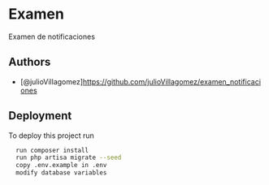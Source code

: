 
# Examen

Examen de notificaciones


## Authors

- [@julioVillagomez]https://github.com/julioVillagomez/examen_notificaciones


## Deployment

To deploy this project run

```bash
  run composer install
  run php artisa migrate --seed
  copy .env.example in .env
  modify database variables
```


